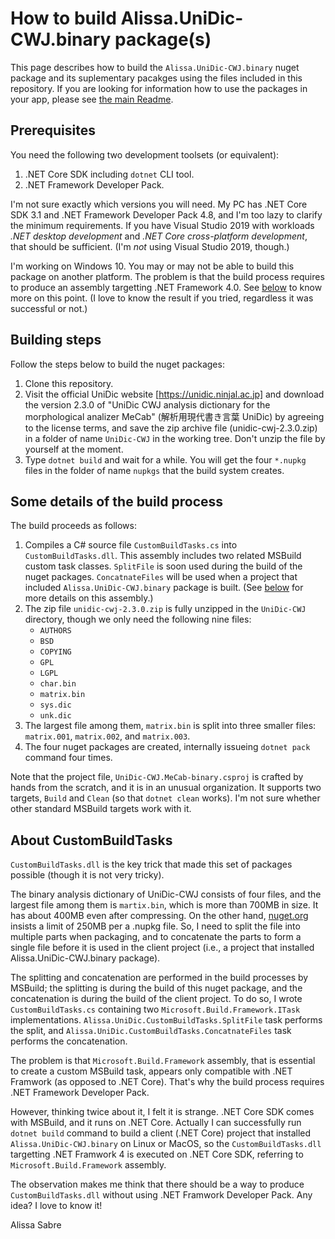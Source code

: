 How to build Alissa.UniDic-CWJ.binary package(s)
================================================

This page describes how to build the `Alissa.UniDic-CWJ.binary` nuget package and its suplementary pacakges using the files included in this repository.
If you are looking for information how to use the packages in your app, please see [the main Readme](Readme.md).

## Prerequisites

You need the following two development toolsets (or equivalent):
1. .NET Core SDK including `dotnet` CLI tool.
2. .NET Framework Developer Pack.

I'm not sure exactly which versions you will need.  My PC has .NET Core SDK 3.1 and .NET Framework Developer Pack 4.8, and I'm too lazy to clarify the minimum requirements.  If you have Visual Studio 2019 with workloads _.NET desktop development_ and _.NET Core cross-platform development_, that should be sufficient.  (I'm _not_ using Visual Studio 2019, though.)

I'm working on Windows 10.  You may or may not be able to build this package on another platform.  The problem is that the build process requires to produce an assembly targetting .NET Framework 4.0.  See [below](#About-CustomBuildTasks) to know more on this point.  (I love to know the result if you tried, regardless it was successful or not.)

## Building steps

Follow the steps below to build the nuget packages:
1. Clone this repository.
2. Visit the official UniDic website [https://unidic.ninjal.ac.jp] and download the version 2.3.0 of "UniDic CWJ analysis dictionary for the morphological analizer MeCab" (解析用現代書き言葉 UniDic) by agreeing to the license terms, and save the zip archive file (unidic-cwj-2.3.0.zip) in a folder of name `UniDic-CWJ` in the working tree.  Don't unzip the file by yourself at the moment.
3. Type `dotnet build` and wait for a while.  You will get the four `*.nupkg` files in the folder of name `nupkgs` that the build system creates.

## Some details of the build process

The build proceeds as follows:
1. Compiles a C# source file `CustomBuildTasks.cs` into `CustomBuildTasks.dll`.  This assembly includes two related MSBuild custom task classes.  `SplitFile` is soon used during the build of the nuget packages.  `ConcatnateFiles` will be used when a project that included `Alissa.UniDic-CWJ.binary` package is built.  (See [below](#About-CustomBuildTasks) for more details on this assembly.)
2. The zip file `unidic-cwj-2.3.0.zip` is fully unzipped in the `UniDic-CWJ` directory, though we only need the following nine files:
    - `AUTHORS`
    - `BSD`
    - `COPYING`
    - `GPL`
    - `LGPL`
    - `char.bin`
    - `matrix.bin`
    - `sys.dic`
    - `unk.dic`
3. The largest file among them, `matrix.bin` is split into three smaller files: `matrix.001`, `matrix.002`, and `matrix.003`.
4. The four nuget packages are created, internally issueing `dotnet pack` command four times.

Note that the project file, `UniDic-CWJ.MeCab-binary.csproj` is crafted by hands from the scratch, and it is in an unusual organization.  It supports two targets, `Build` and `Clean` (so that `dotnet clean` works).  I'm not sure whether other standard MSBuild targets work with it.

## About CustomBuildTasks

`CustomBuildTasks.dll` is the key trick that made this set of packages possible (though it is not very tricky).

The binary analysis dictionary of UniDic-CWJ consists of four files, and the largest file among them is `martix.bin`, which is more than 700MB in size.  It has about 400MB even after compressing.  On the other hand, [nuget.org](https://www.nuget.org) insists a limit of 250MB per a .nupkg file.  So, I need to split the file into multiple parts when packaging, and to concatenate the parts to form a single file before it is used in the client project (i.e., a project that installed Alissa.UniDic-CWJ.binary package).

The splitting and concatenation are performed in the build processes by MSBuild; the splitting is during the build of this nuget package, and the concatenation is during the build of the client project.  To do so, I wrote `CustomBuildTasks.cs` containing two `Microsoft.Build.Framework.ITask` implementations.  `Alissa.UniDic.CustomBuildTasks.SplitFile` task performs the split, and `Alissa.UniDic.CustomBuildTasks.ConcatnateFiles` task performs the concatenation.

The problem is that `Microsoft.Build.Framework` assembly, that is essential to create a custom MSBuild task, appears only compatible with .NET Framwork (as opposed to .NET Core).  That's why the build process requires .NET Framework Developer Pack.

However, thinking twice about it, I felt it is strange.  .NET Core SDK comes with MSBuild, and it runs on .NET Core.  Actually I can successfully run `dotnet build` command to build a client (.NET Core) project that installed `Alissa.UniDic-CWJ.binary` on Linux or MacOS, so the `CustomBuildTasks.dll` targetting .NET Framwork 4 is executed on .NET Core SDK, referring to `Microsoft.Build.Framework` assembly.

The observation makes me think that there should be a way to produce `CustomBuildTasks.dll` without using .NET Framwork Developer Pack.  Any idea?  I love to know it!

Alissa Sabre
